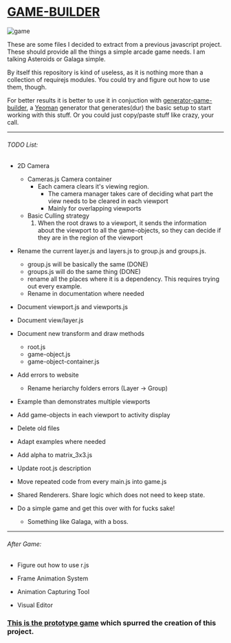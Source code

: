# [GAME-BUILDER][game-builder]

![game][game]

These are some files I decided to extract from a previous javascript project. These should provide all the things a simple arcade game needs. I am talking Asteroids or Galaga simple. 

By itself this repository is kind of useless, as it is nothing more than a collection of requirejs modules. You could try and figure out how to use them, though. 

For better results it is better to use it in conjuction with [generator-game-builder][generator], a [Yeoman][yeoman] generator that generates(dur) the basic setup to start working with this stuff. Or you could just copy/paste stuff like crazy, your call.

-----------------------------------

###### TODO List:

- 2D Camera
	- Cameras.js Camera container
		- Each camera clears it's viewing region.
			- The camera manager takes care of deciding what part the view needs to be cleared in each viewport
			- Mainly for overlapping viewports
	- Basic Culling strategy
		1. When the root draws to a viewport, it sends the information about the viewport to all the game-objects, so they can decide
        if they are in the region of the viewport

- Rename the current layer.js and layers.js to group.js and groups.js. 
    - group.js will be basically the same (DONE)
    - groups.js will do the same thing (DONE)
    - rename all the places where it is a dependency. This requires trying out every example.
    - Rename in documentation where needed

- Document viewport.js and viewports.js
- Document view/layer.js
- Document new transform and draw methods
    - root.js
    - game-object.js
    - game-object-container.js

- Add errors to website
    - Rename heriarchy folders errors (Layer -> Group)

- Example than demonstrates multiple viewports
- Add game-objects in each viewport to activity display

- Delete old files

- Adapt examples where needed

- Add alpha to matrix_3x3.js    
- Update root.js description
- Move repeated code from every main.js into game.js

- Shared Renderers. Share logic which does not need to keep state.

- Do a simple game and get this over with for fucks sake!
    - Something like Galaga, with a boss.

-----------------------------------

###### After Game:

- Figure out how to use r.js

- Frame Animation System
- Animation Capturing Tool
- Visual Editor

### [This is the prototype game][tirador] which spurred the creation of this project.

[game]: http://diegomarquez.github.io/game-builder/Galaga.png
[tirador]: http://www.treintipollo.com/tirador/index.html
[generator]: https://github.com/diegomarquez/generator-game-builder
[yeoman]: http://yeoman.io/
[game-builder]: http://diegomarquez.github.io/game-builder
